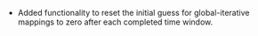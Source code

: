 - Added functionality to reset the initial guess for global-iterative mappings to zero after each completed time window.
